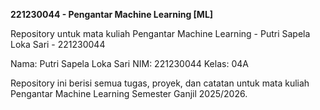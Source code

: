 **221230044 - Pengantar Machine Learning [ML]**

Repository untuk mata kuliah Pengantar Machine Learning - Putri Sapela Loka Sari - 221230044

Nama: Putri Sapela Loka Sari NIM: 221230044 Kelas: 04A

Repository ini berisi semua tugas, proyek, dan catatan untuk mata kuliah Pengantar Machine Learning Semester Ganjil 2025/2026.
